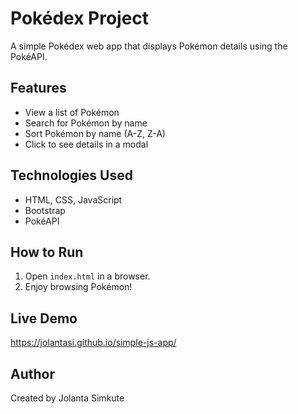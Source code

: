 # Pokédex Project  

A simple Pokédex web app that displays Pokémon details using the PokéAPI.  

## Features  
- View a list of Pokémon  
- Search for Pokémon by name  
- Sort Pokémon by name (A-Z, Z-A)  
- Click to see details in a modal  

## Technologies Used  
- HTML, CSS, JavaScript  
- Bootstrap  
- PokéAPI  

## How to Run  
1. Open `index.html` in a browser.  
2. Enjoy browsing Pokémon!  

## Live Demo  
https://jolantasi.github.io/simple-js-app/  

## Author  
Created by Jolanta Simkute  
